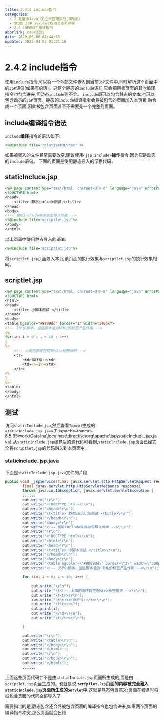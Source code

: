 ```yaml
---
title: 2.4.2 include指令
categories: 
  - 2 轻量级Java EE企业应用实战(第5版)
  - 第2章 JSP Servlet及相关技术详解
  - 2.4 JSP的3个编译指令
abbrlink: ca0432b1
date: 2020-06-06 04:44:33
updated: 2022-04-03 01:21:16
---
```

# 2.4.2 include指令
使用`include`指令,可以将一个外部文件嵌入到当前`JSP`文件中,同时解析这个页面中的`JSP`语句(如果有的话)。这是个静态的`include`语句,它会把目标页面的其他编译指令也包含进来,但动态`include`则不会。
`include`既可以包含静态的文本,也可以包含动态的`JSP`页面。静态的`include`编译指令会将被包含的页面加入本页面,融合成一个页面,因此被包含页面甚至不需要是一个完整的页面。
## include编译指令语法
`include`**编译**指令的语法如下:
```jsp
<%@include file="relativeURLSpec" %>
```
如果被嵌入的文件经常需要改变,建议使用`<jsp:include>`**操作**指令,因为它是动态的`include`语句。
下面的页面是使用静态导入的示例代码。
## staticInclude.jsp
```jsp
<%@ page contentType="text/html; charset=UTF-8" language="java" errorPage="" %>
<!DOCTYPE html>
<head>
    <title> 静态include测试 </title>
</head>
<body>
<!-- 使用include编译指定导入页面 -->
<%@include file="scriptlet.jsp"%>
</body>
</html>
```
以上页面中使用静态导入的语法:
```jsp
<%@include file="scriptlet.jsp"%>
```
将`scriptlet.jsp`页面导入本页,该页面的执行效果与`scriptlet.jsp`的执行效果相同。
## scriptlet.jsp
```jsp
<%@ page contentType="text/html; charset=UTF-8" language="java" errorPage="" %>
<!DOCTYPE html>
<html>
<head>
    <title> 小脚本测试 </title>
</head>
<body>
<table bgcolor="#9999dd" border="1" width="300px">
<!-- JSP小脚本，这些脚本会对HTML的标签产生作用 -->
<%
for(int i = 0 ; i < 10 ; i++)
{
%>
    <!-- 上面的循环将控制<tr>标签循环 -->
    <tr>
        <td>循环值:</td>
        <td><%=i%></td>
    </tr>
<%
}
%>
<table>
</body>
</html>
```
## 测试
访问`staticInclude.jsp`,然后查看`Tomcat`生成的`staticInclude_jsp.java`(E:\apache-tomcat-8.5.35\work\Catalina\localhost\directive\org\apache\jsp\staticInclude_jsp.java),从`staticInclude.jsp`编译后的源代码可看到,`staticlnclude.jsp`页面已经完全将`scriptlet.jsp`的代码融入到本页面中。
### staticInclude_jsp.java
下面是`staticInclude_jsp.java`文件的片段
```java
public void _jspService(final javax.servlet.http.HttpServletRequest request,
        final javax.servlet.http.HttpServletResponse response)
        throws java.io.IOException, javax.servlet.ServletException {
        ......
        out.write("\r\n");
        out.write("<!DOCTYPE html>\r\n");
        out.write("<head>\r\n");
        out.write("\t<title> 静态include测试 </title>\r\n");
        out.write("</head>\r\n");
        out.write("<body>\r\n");
        out.write("<!-- 使用include编译指定导入页面 -->\r\n");
        out.write("\r\n");
        out.write("<!DOCTYPE html>\r\n");
        out.write("<html>\r\n");
        out.write("<head>\r\n");
        out.write("\t<title> 小脚本测试 </title>\r\n");
        out.write("</head>\r\n");
        out.write("<body>\r\n");
        out.write("<table bgcolor=\"#9999dd\" border=\"1\" width=\"300px\">\r\n");
        out.write("<!-- JSP小脚本，这些脚本会对HTML的标签产生作用 -->\r\n");

        for (int i = 0; i < 10; i++) {
            
            out.write("\r\n");
            out.write("\t<!-- 上面的循环将控制<tr>标签循环 -->\r\n");
            out.write("\t<tr>\r\n");
            out.write("\t\t<td>循环值:</td>\r\n");
            out.write("\t\t<td>");
            out.print(i);
            out.write("</td>\r\n");
            out.write("\t</tr>\r\n");

        }

        out.write("\r\n");
        out.write("<table>\r\n");
        out.write("</body>\r\n");
        out.write("</html>");
        out.write("\r\n");
        out.write("</body>\r\n");
        out.write("</html>");
        ......
```
上面这些页面代码并不是由`staticInclude.jsp`页面所生成的,而是由`scriptlet.jsp`页面生成的。也就是说,**`scriptlet.Jsp`页面的内容被完全融入`staticInclude.jsp`页面所生成的`Servlet`中**,这就是静态包含意义:页面在编译时将被包含页面的代码全都导入了

需要指岀的是,静态包含还会将被包含页面的编译指令也包含进来,如果两个页面的编译指令冲突,那么页面就会出错
